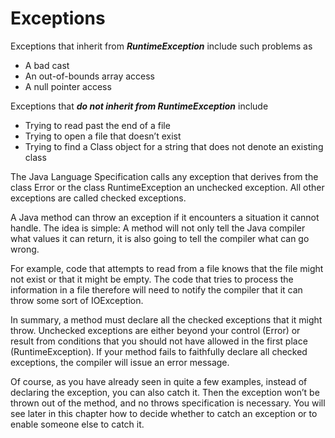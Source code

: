 # Exceptions

Exceptions that inherit from **_RuntimeException_** include such problems as
- A bad cast
- An out-of-bounds array access
- A null pointer access

Exceptions that **_do not inherit from RuntimeException_** include
- Trying to read past the end of a file
- Trying to open a file that doesn’t exist
- Trying to find a Class object for a string that does not denote an existing class

The Java Language Specification calls any exception that derives from 
the class Error or the class RuntimeException an unchecked exception.
All other exceptions are called checked exceptions.

A Java method can throw an exception if it encounters a situation 
it cannot handle. The idea is simple: A method will not only tell the
Java compiler what values it can return, it is also going to tell the 
compiler what can go wrong.

For example, code that attempts to read from a file knows that the
file might not exist or that it might be empty. The code that tries
to process the information in a file therefore will need to notify
the compiler that it can throw some sort of IOException.

In summary, a method must declare all the checked exceptions that
it might throw. Unchecked exceptions are either beyond your control (Error)
or result from conditions that you should not have allowed in the first
place (RuntimeException). If your method fails to faithfully declare all 
checked exceptions, the compiler will issue an error message.

Of course, as you have already seen in quite a few examples, 
instead of declaring the exception, you can also catch it. Then the 
exception won’t be thrown out of the method, and no throws specification 
is necessary. You will see later in this chapter how to decide whether to
catch an exception or to enable someone else to catch it.


